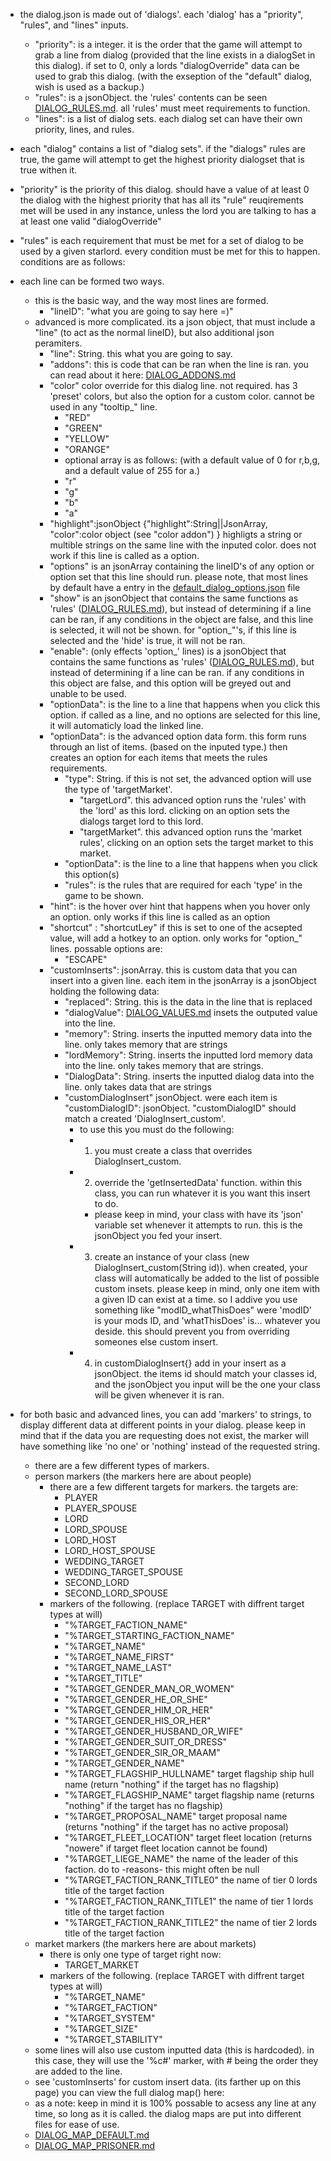 * the dialog.json is made out of 'dialogs'. each 'dialog' has a "priority", "rules", and "lines" inputs.
    * "priority": is a integer. it is the order that the game will attempt to grab a line from dialog (provided that the line exists in a dialogSet in this dialog). if set to 0, only a lords "dialogOverride" data can be used to grab this dialog. (with the exseption of the "default" dialog, wish is used as a backup.)
    * "rules": is a jsonObject. the 'rules' contents can be seen [DIALOG_RULES.md](https://github.com/Alaricdragon/Starlords_Temp/tree/master/theManyReadmes/DIALOG_RULES.md). all 'rules' must meet requirements to function.
    * "lines": is a list of dialog sets. each dialog set can have their own priority, lines, and rules.
* each "dialog" contains a list of "dialog sets". if the "dialogs" rules are true, the game will attempt to get the highest priority dialogset that is true withen it.
* "priority" is the priority of this dialog. should have a value of at least 0 the dialog with the highest priority that has all its "rule" reuqirements met will be used in any instance, unless the lord you are talking to has a at least one valid "dialogOverride"
* "rules" is each requirement that must be met for a set of dialog to be used by a given starlord. every condition must be met for this to happen. conditions are as follows:
* each line can be formed two ways.
    * this is the basic way, and the way most lines are formed. 
        * "lineID": "what you are going to say here =)"
    * advanced is more complicated. its a json object, that must include a "line" (to act as the normal lineID), but also additional json peramiters.
        * "line": String. this what you are going to say. 
        * "addons": this is code that can be ran when the line is ran. you can read about it here: [DIALOG_ADDONS.md](https://github.com/Alaricdragon/Starlords_Temp/tree/master/theManyReadmes/DIALOG_ADDONS.md)
        * "color" color override for this dialog line. not required. has 3 'preset' colors, but also the option for a custom color. cannot be used in any "tooltip_" line.
            * "RED"
            * "GREEN"
            * "YELLOW"
            * "ORANGE"
            * optional array is as follows: (with a default value of 0 for r,b,g, and a default value of 255 for a.)
            * "r"
            * "g"
            * "b"
            * "a"
        * "highlight":jsonObject {"highlight":String||JsonArray, "color":color object (see "color addon") } highligts a string or multible strings on the same line with the inputed color. does not work if this line is called as a option.
        * "options" is an jsonArray containing the lineID's of any option or option set that this line should run. please note, that most lines by default have a entry in the [default_dialog_options.json](https://github.com/Alaricdragon/Starlords_Temp/tree/master/data/lords/default_dialog_options.json) file
        * "show" is an jsonObject that contains the same functions as 'rules' ([DIALOG_RULES.md](https://github.com/Alaricdragon/Starlords_Temp/tree/master/theManyReadmes/DIALOG_RULES.md)), but instead of determining if a line can be ran, if any conditions in the object are false, and this line is selected, it will not be shown. for "option_"'s, if this line is selected and the 'hide' is true, it will not be ran.
        * "enable": (only effects 'option_' lines) is a jsonObject that contains the same functions as 'rules' ([DIALOG_RULES.md](https://github.com/Alaricdragon/Starlords_Temp/tree/master/theManyReadmes/DIALOG_RULES.md)), but instead of determining if a line can be ran. if any conditions in this object are false, and this option will be greyed out and unable to be used.
        * "optionData": is the line to a line that happens when you click this option. if called as a line, and no options are selected for this line, it will automaticly load the linked line.
        * "optionData": is the advanced option data form. this form runs through an list of items. (based on the inputed type.) then creates an option for each items that meets the rules requirements.
            * "type": String. if this is not set, the advanced option will use the type of 'targetMarket'.
                * "targetLord". this advanced option runs the 'rules' with the 'lord' as this lord. clicking on an option sets the dialogs target lord to this lord.
                * "targetMarket". this advanced option runs the 'market rules', clicking on an option sets the target market to this market.
            * "optionData": is the line to a line that happens when you click this option(s)
            * "rules": is the rules that are required for each 'type' in the game to be shown.
        * "hint": is the hover over hint that happens when you hover only an option. only works if this line is called as an option
        * "shortcut" : "shortcutLey" if this is set to one of the acsepted value, will add a hotkey to an option. only works for "option_" lines. possable options are:
            * "ESCAPE"
        * "customInserts": jsonArray. this is custom data that you can insert into a given line. each item in the jsonArray is a jsonObject holding the following data:
            * "replaced": String. this is the data in the line that is replaced
            * "dialogValue": [DIALOG_VALUES.md](https://github.com/Alaricdragon/Starlords_Temp/tree/master/theManyReadmes/DIALOG_VALUES.md) insets the outputed value into the line.
            * "memory": String. inserts the inputted memory data into the line. only takes memory that are strings
            * "lordMemory": String. inserts the inputted lord memory data into the line. only takes memory that are strings.
            * "DialogData": String. inserts the inputted dialog data into the line. only takes data that are strings
            * "customDialogInsert" jsonObject. were each item is "customDialogID": jsonObject. "customDialogID" should match a created 'DialogInsert_custom'.
                * to use this you must do the following:
                * 1) you must create a class that overrides DialogInsert_custom.
                * 2) override the 'getInsertedData' function. within this class, you can run whatever it is you want this insert to do.
                    * please keep in mind, your class with have its 'json' variable set whenever it attempts to run. this is the jsonObject you fed your insert.
                * 3) create an instance of your class (new DialogInsert_custom(String id)). when created, your class will automatically be added to the list of possible custom insets. please keep in mind, only one item with a given ID can exist at a time. so I addive you use something like "modID_whatThisDoes" were 'modID' is your mods ID, and 'whatThisDoes' is... whatever you deside. this should prevent you from overriding someones else custom insert.
                * 4) in customDialogInsert{} add in your insert as a jsonObject. the items id should match your classes id, and the jsonObject you input will be the one your class will be given whenever it is ran.
            
* for both basic and advanced lines, you can add 'markers' to strings, to display different data at different points in your dialog. please keep in mind that if the data you are requesting does not exist, the marker will have something like 'no one' or 'nothing' instead of the requested string.
    * there are a few different types of markers.
    * person markers (the markers here are about people)
        * there are a few different targets for markers. the targets are:
            * PLAYER
            * PLAYER_SPOUSE
            * LORD
            * LORD_SPOUSE
            * LORD_HOST
            * LORD_HOST_SPOUSE
            * WEDDING_TARGET
            * WEDDING_TARGET_SPOUSE
            * SECOND_LORD
            * SECOND_LORD_SPOUSE
        * markers of the following. (replace TARGET with diffrent target types at will)
            * "%TARGET_FACTION_NAME"
            * "%TARGET_STARTING_FACTION_NAME"
            * "%TARGET_NAME"
            * "%TARGET_NAME_FIRST"
            * "%TARGET_NAME_LAST"
            * "%TARGET_TITLE"
            * "%TARGET_GENDER_MAN_OR_WOMEN"
            * "%TARGET_GENDER_HE_OR_SHE"
            * "%TARGET_GENDER_HIM_OR_HER"
            * "%TARGET_GENDER_HIS_OR_HER"
            * "%TARGET_GENDER_HUSBAND_OR_WIFE"
            * "%TARGET_GENDER_SUIT_OR_DRESS"
            * "%TARGET_GENDER_SIR_OR_MAAM"
            * "%TARGET_GENDER_NAME"
            * "%TARGET_FLAGSHIP_HULLNAME" target flagship ship hull name (return "nothing" if the target has no flagship)
            * "%TARGET_FLAGSHIP_NAME" target flagship name (returns "nothing" if the target has no flagship)
            * "%TARGET_PROPOSAL_NAME" target proposal name (returns "nothing" if the target has no active proposal)
            * "%TARGET_FLEET_LOCATION" target fleet location (returns "nowere" if target fleet location cannot be found)
            * "%TARGET_LIEGE_NAME" the name of the leader of this faction. do to -reasons- this might often be null
            * "%TARGET_FACTION_RANK_TITLE0" the name of tier 0 lords title of the target faction
            * "%TARGET_FACTION_RANK_TITLE1" the name of tier 1 lords title of the target faction
            * "%TARGET_FACTION_RANK_TITLE2" the name of tier 2 lords title of the target faction
    * market markers (the markers here are about markets)
      * there is only one type of target right now:
        * TARGET_MARKET
      * markers of the following. (replace TARGET with diffrent target types at will)
        * "%TARGET_NAME"
        * "%TARGET_FACTION"
        * "%TARGET_SYSTEM"
        * "%TARGET_SIZE"
        * "%TARGET_STABILITY"
    * some lines will also use custom inputted data (this is hardcoded). in this case, they will use the '%c#' marker, with # being the order they are added to the line.
    * see 'customInserts' for custom insert data. (its farther up on this page)
you can view the full dialog map() here: 
    * as a note: keep in mind it is 100% possable to acsess any line at any time, so long as it is called. the dialog maps are put into different files for ease of use.
    * [DIALOG_MAP_DEFAULT.md](https://github.com/Alaricdragon/Starlords_Temp/tree/master/theManyReadmes/dialogMaps/DIALOG_MAP_DEFAULT.md)
    * [DIALOG_MAP_PRISONER.md](https://github.com/Alaricdragon/Starlords_Temp/tree/master/theManyReadmes/dialogMaps/DIALOG_MAP_PRISONER.md)
    
